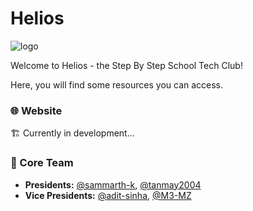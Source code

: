 # Helios
![logo](https://github.com/sbs-helios/sbs-helios/blob/main/helios_big.png)

Welcome to Helios - the Step By Step School Tech Club!

Here, you will find some resources you can access.

### 🌐 Website
🏗️ Currently in development...

### 👥 Core Team
- **Presidents:** [@sammarth-k](https://github.com/sammarth-k), [@tanmay2004](https://github.com/tanmay2004)
- **Vice Presidents:** [@adit-sinha](https://github.com/adit-sinha), [@M3-MZ](https://github.com/M3-MZ)

